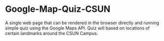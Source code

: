# Google-Map-Quiz-CSUN
A single web page that can be rendered in
the browser directly and running simple quiz using the Google Maps API. Quiz will based on locations of certain landmarks
around the CSUN Campus.
